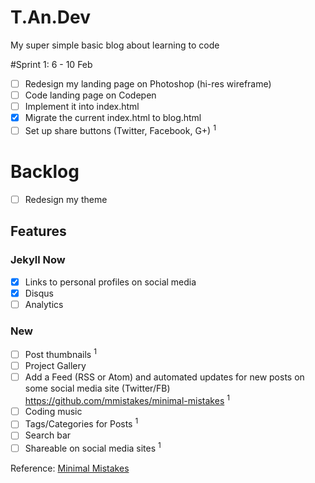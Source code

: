 # T.An.Dev
My super simple basic blog about learning to code

#Sprint 1: 6 - 10 Feb
- [ ] Redesign my landing page on Photoshop (hi-res wireframe)
- [ ] Code landing page on Codepen
- [ ] Implement it into index.html
- [x] Migrate the current index.html to blog.html
- [ ] Set up share buttons (Twitter, Facebook, G+) <sup>1</sup>

# Backlog
- [ ] Redesign my theme

## Features
### Jekyll Now
- [x] Links to personal profiles on social media
- [x] Disqus
- [ ] Analytics

### New
- [ ] Post thumbnails <sup>1</sup>
- [ ] Project Gallery 
- [ ] Add a Feed (RSS or Atom) and automated updates for new posts on some social media site (Twitter/FB) https://github.com/mmistakes/minimal-mistakes <sup>1</sup>
- [ ] Coding music
- [ ] Tags/Categories for Posts <sup>1</sup>
- [ ] Search bar
- [ ] Shareable on social media sites <sup>1</sup>

Reference: [Minimal Mistakes](https://github.com/mmistakes/minimal-mistakes)